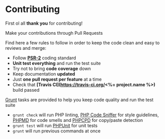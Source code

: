 # Contributing

First ol all **thank you** for contributing!

Make your contributions through Pull Requests

Find here a few rules to follow in order to keep the code clean and easy to reviews and merge:

- Follow **[PSR-2](https://github.com/php-fig/fig-standards/blob/master/accepted/PSR-2-coding-style-guide.md)** coding standard
- **Unit test everything** and run the test suite
- Try not to bring **code coverage** down
- Keep documentation **updated**
- Just **one pull request per feature** at a time
- Check that **[Travis CI](https://travis-ci.org/<%= project.name %>)** build passed

[Grunt](http://gruntjs.com/) tasks are provided to help you keep code quality and run the test suite

- `grunt check` will run PHP linting, [PHP Code Sniffer](https://github.com/squizlabs/PHP_CodeSniffer) for style guidelines, [PHPMD](https://github.com/phpmd/phpmd) for code smells and [PHPCPD](https://github.com/sebastianbergmann/phpcpd) for copy/paste detection
- `grunt test` will run [PHPUnit](https://github.com/sebastianbergmann/phpunit) for unit tests
- `grunt` will run previous commands at once
